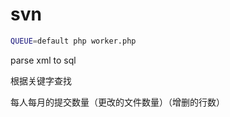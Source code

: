 svn
===============

```bash
QUEUE=default php worker.php
```

parse xml to sql

根据关键字查找

每人每月的提交数量（更改的文件数量）（增删的行数）


